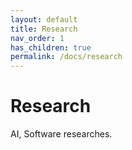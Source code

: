 ```yaml
---
layout: default
title: Research
nav_order: 1
has_children: true
permalink: /docs/research
---
```


# Research
AI, Software researches. 
<!-- {: .fs-5 .fw-400 } -->
